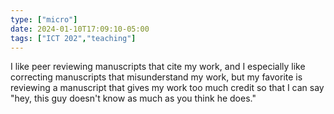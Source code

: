 ```yaml
---
type: ["micro"]
date: 2024-01-10T17:09:10-05:00
tags: ["ICT 202","teaching"]
---
```

I like peer reviewing manuscripts that cite my work, and I especially like correcting manuscripts that misunderstand my work, but my favorite is reviewing a manuscript that gives my work too much credit so that I can say "hey, this guy doesn't know as much as you think he does."
